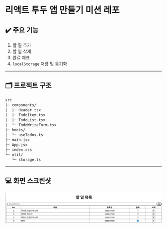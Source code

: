 # 리액트 투두 앱 만들기 미션 레포

## ✔️ 주요 기능

1. 할 일 추가
2. 할 일 삭제
3. 완료 체크
4. `localStorage` 저장 및 동기화

---

## 🗂️ 프로젝트 구조

```
src
├─ components/
|  ├─ Header.tsx
│  ├─ TodoItem.tsx
│  ├─ TodoList.tsx
│  └─ TodoWriteForm.tsx
├─ hooks/
│  └─ useTodos.ts
├─ main.jsx
├─ App.jsx
├─ index.css
└─ util/
   └─ storage.ts
```

---

## 💻 화면 스크린샷

![alt text](image.png)
